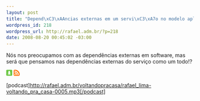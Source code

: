 ```yaml
--- 
layout: post
title: "Depend\xC3\xAAncias externas em um servi\xC3\xA7o no modelo aplica\xC3\xA7\xC3\xA3o web"
wordpress_id: 218
wordpress_url: http://rafael.adm.br/?p=218
date: 2008-08-20 00:45:02 -03:00
---
```

Nós nos preocupamos com as dependências externas em software, mas será que pensamos nas dependências externas do serviço como um todo!?

<a class="noborder" href="http://rafael.adm.br/voltandopracasa/rafael_lima-voltando_pra_casa-0005.mp3" title="Download"><img src="/wp-content/themes/rafael_lima-rockinblue/images/download_green.gif" border="0" alt="Download" /></a> <a class="noborder" href="http://feeds.feedburner.com/rafael_lima_podcast" title="RSS"><img src="/wp-content/themes/rafael_lima-rockinblue/images/icn-feed-16x16.png" border="0" alt="RSS" /></a>

[podcast]http://rafael.adm.br/voltandopracasa/rafael_lima-voltando_pra_casa-0005.mp3[/podcast]
